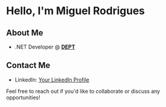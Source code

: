# Hello, I'm Miguel Rodrigues

## About Me
- .NET Developer @ [**DEPT**](https://www.deptagency.com)
  
## Contact Me
- LinkedIn: [Your LinkedIn Profile](https://www.linkedin.com/in/yourprofile)

Feel free to reach out if you'd like to collaborate or discuss any opportunities!
